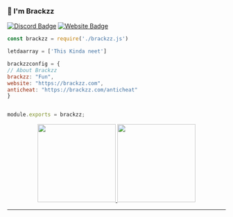 ### 👋 I'm Brackzz
[![Discord Badge](https://img.shields.io/badge/-Discord-9B9B9B?style=flat-square&logo=Discord&logoColor=white)](https://discord.gg/dominant) [![Website Badge](https://img.shields.io/badge/Website-9B9B9B?style=flat-square&logo=google-chrome&logoColor=white)](https://brackzz.com)

```js
const brackzz = require('./brackzz.js')

letdaarray = ['This Kinda neet']

brackzzconfig = {
// About Brackzz
brackzz: "Fun",
website: "https://brackzz.com",
anticheat: "https://brackzz.com/anticheat"
}


module.exports = brackzz;
```
<p align="center">
<a href="https://github.com/Bwashere">
  <img height="180em" src="https://github-readme-stats.vercel.app/api?username=Bwashere&show_icons=true&title_color=5865F2&icon_color=5865F2&text_color=FFFFFF&bg_color=171B23&include_all_commits=true&count_private=true"/>
  <img height="180em" src="https://github-readme-stats.vercel.app/api/top-langs/?username=Bwashere&layout=compact&langs_count=8&title_color=5865F2&icon_color=5865F2&text_color=FFFFFF&bg_color=171B23"/>
</a>
</p>

---
